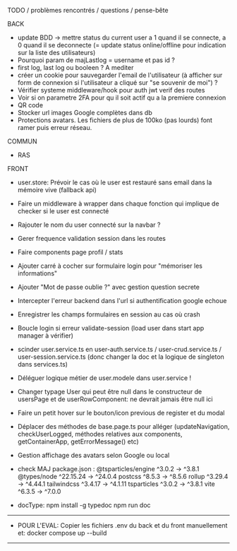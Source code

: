 TODO / problèmes rencontrés / questions / pense-bête

BACK

- update BDD -> mettre status du current user a 1 quand il se connecte, a 0 quand il se deconnecte (= update status online/offline pour indication sur la liste des utilisateurs)
- Pourquoi param de majLastlog = username et pas id ?
- first log, last log ou booleen ? A mediter
- créer un cookie pour sauvegarder l'email de l'utilisateur (à afficher sur form de connexion si l'utilisateur a cliqué sur "se souvenir de moi") ?
- Vérifier systeme middleware/hook pour auth jwt verif des routes
- Voir si on parametre 2FA pour qu il soit actif qu a la premiere connexion
- QR code
- Stocker url images Google complètes dans db
- Protections avatars. Les fichiers de plus de 100ko (pas lourds) font ramer puis erreur réseau.


COMMUN

- RAS

FRONT

- user.store: Prévoir le cas où le user est restauré sans email dans la mémoire vive (fallback api)
- Faire un middleware à wrapper dans chaque fonction qui implique de checker si le user est connecté
- Rajouter le nom du user connecté sur la navbar ?
- Gerer frequence validation session dans les routes
- Faire components page profil / stats
- Ajouter carré à cocher sur formulaire login pour "mémoriser les informations"
- Ajouter "Mot de passe oublie ?" avec gestion question secrete
- Intercepter l'erreur backend dans l'url si authentification google echoue
- Enregistrer les champs formulaires en session au cas où crash
- Boucle login si erreur validate-session (load user dans start app manager à vérifier)
- scinder user.service.ts en user-auth.service.ts / user-crud.service.ts / user-session.service.ts (donc changer la doc et la logique de singleton dans services.ts)
- Déléguer logique métier de user.modele dans user.service !
- Changer typage User qui peut être null dans le constructeur de usersPage et de userRowComponent: ne devrait jamais être null ici
- Faire un petit hover sur le bouton/icon previous de register et du modal
- Déplacer des méthodes de base.page.ts pour alléger (updateNavigation, checkUserLogged, méthodes relatives aux components,
getContainerApp, getErrorMessage() etc)
- Gestion affichage des avatars selon Google ou local

- check MAJ package.json :
 @tsparticles/engine         ^3.0.2  →   ^3.8.1
 @types/node              ^22.15.24  →  ^24.0.4
 postcss                     ^8.5.3  →   ^8.5.6
 rollup                     ^3.29.4  →  ^4.44.1
 tailwindcss                ^3.4.17  →  ^4.1.11
 tsparticles                 ^3.0.2  →   ^3.8.1
 vite                        ^6.3.5  →   ^7.0.0

- docType:	npm install -g typedoc
			npm run doc

------------------------------------------------------------------------
- POUR L'EVAL:
Copier les fichiers .env du back et du front manuellement et:
docker compose up --build
------------------------------------------------------------------------